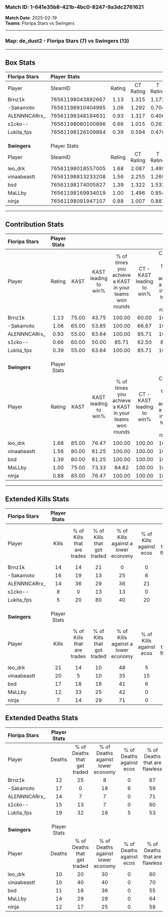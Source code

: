 ### Match ID: 1-641e35b8-421b-4bc0-8247-9a3dc2761621  
**Match Date**: 2025-02-19  
**Teams**: Floripa Stars vs Swingers  

---  

### **Map**: de_dust2 - Floripa Stars (7) vs Swingers (13)  
---  

## Box Stats  

| **Floripa Stars** | Player Stats      |        |           |          |       |       |       |         |        |      |     |
| :- | :- | :-: | :-: | :-: | :-: | :-: | :-: | :-: | :-: | :-: | :-: |
| Player            | SteamID           | Rating | CT Rating | T Rating | KAST  |  ADR  | Kills | Assists | Deaths | K/D  | HS% |
| Brnz1k            | 76561198043882667 |  1.13  |   1.315   |  1.172   | 75.00 | 69.0  |  14   |    2    |   12   | 1.17 | 64  |
| -Sakamoto         | 76561198910404995 |  1.06  |   1.292   |  0.704   | 65.00 | 83.1  |  16   |    3    |   17   | 0.94 | 56  |
| ALENNNCARrx_      | 76561198348184631 |  0.93  |   1.317   |  0.406   | 55.00 | 67.5  |  14   |    3    |   14   | 1.00 | 50  |
| s1cko--           | 76561198080100896 |  0.66  |   1.015   |  0.261   | 60.00 | 58.9  |   8   |    5    |   15   | 0.53 | 25  |
| Lukita_fps        | 76561198126109864 |  0.39  |   0.594   |  0.476   | 55.00 | 52.9  |   5   |    9    |   19   | 0.26 | 20  |
|                   |                   |        |           |          |       |       |       |         |        |      |     |
|                   |                   |        |           |          |       |       |       |         |        |      |     |
|                   |                   |        |           |          |       |       |       |         |        |      |     |
| **Swingers**      | Player Stats      |        |           |          |       |       |       |         |        |      |     |
| Player            | SteamID           | Rating | CT Rating | T Rating | KAST  |  ADR  | Kills | Assists | Deaths | K/D  | HS% |
| leo_drk           | 76561198018557005 |  1.68  |   2.087   |  1.499   | 85.00 | 104.8 |  21   |    4    |   10   | 2.10 | 71  |
| vinaabeastt       | 76561198813233208 |  1.56  |   2.255   |  1.269   | 80.00 | 91.6  |  20   |    4    |   10   | 2.00 | 70  |
| bsd               | 76561198174005827 |  1.39  |   1.322   |  1.532   | 80.00 | 85.0  |  17   |    7    |   11   | 1.55 | 11  |
| MaLLby            | 76561198169934019 |  1.00  |   1.496   |  0.854   | 75.00 | 69.1  |  12   |    5    |   14   | 0.86 | 41  |
| ninja             | 76561198091947107 |  0.88  |   1.007   |  0.887   | 85.00 | 53.8  |   7   |    8    |   12   | 0.58 | 28  |
---  

## Contribution Stats  

| **Floripa Stars** | Player Stats |       |                      |                                                        |                           |                                                             |                          |                                                            |
| :- | :-: | :-: | :-: | :-: | :-: | :-: | :-: | :-: |
| Player            |    Rating    | KAST  | KAST leading to win% | % of times you achieve a KAST in your teams won rounds | CT - KAST leading to win% | CT - % of times you achieve a KAST in your teams won rounds | T - KAST leading to win% | T - % of times you achieve a KAST in your teams won rounds |
| Brnz1k            |     1.13     | 75.00 |        43.75         |                         100.00                         |           60.00           |                           100.00                            |          16.67           |                           100.00                           |
| -Sakamoto         |     1.06     | 65.00 |        53.85         |                         100.00                         |           66.67           |                           100.00                            |          25.00           |                           100.00                           |
| ALENNNCARrx_      |     0.93     | 55.00 |        63.64         |                         100.00                         |           85.71           |                           100.00                            |          25.00           |                           100.00                           |
| s1cko--           |     0.66     | 60.00 |        50.00         |                         85.71                          |           62.50           |                            83.33                            |          25.00           |                           100.00                           |
| Lukita_fps        |     0.39     | 55.00 |        63.64         |                         100.00                         |           85.71           |                           100.00                            |          25.00           |                           100.00                           |
|                   |              |       |                      |                                                        |                           |                                                             |                          |                                                            |
|                   |              |       |                      |                                                        |                           |                                                             |                          |                                                            |
|                   |              |       |                      |                                                        |                           |                                                             |                          |                                                            |
| **Swingers**      | Player Stats |       |                      |                                                        |                           |                                                             |                          |                                                            |
| Player            |    Rating    | KAST  | KAST leading to win% | % of times you achieve a KAST in your teams won rounds | CT - KAST leading to win% | CT - % of times you achieve a KAST in your teams won rounds | T - KAST leading to win% | T - % of times you achieve a KAST in your teams won rounds |
| leo_drk           |     1.68     | 85.00 |        76.47         |                         100.00                         |          100.00           |                           100.00                            |          60.00           |                           100.00                           |
| vinaabeastt       |     1.56     | 80.00 |        81.25         |                         100.00                         |          100.00           |                           100.00                            |          66.67           |                           100.00                           |
| bsd               |     1.39     | 80.00 |        81.25         |                         100.00                         |          100.00           |                           100.00                            |          66.67           |                           100.00                           |
| MaLLby            |     1.00     | 75.00 |        73.33         |                         84.62                          |          100.00           |                           100.00                            |          50.00           |                           66.67                            |
| ninja             |     0.88     | 85.00 |        76.47         |                         100.00                         |          100.00           |                           100.00                            |          60.00           |                           100.00                           |
---  

## Extended Kills Stats  

| **Floripa Stars** | Player Stats |                            |                            |                                    |                         |                              |                                 |                                       |                    |           |
| :- | :-: | :-: | :-: | :-: | :-: | :-: | :-: | :-: | :-: | :-: |
| Player            |    Kills     | % of Kills that are trades | % of Kills that got traded | % of Kills against a lower economy | % of Kills against ecos | % of Kills that are flawless | % of Kills that are close duels | % of Kills that are assisted by flash | Pistol Round Kills | AWP Kills |
| Brnz1k            |      14      |             14             |             21             |                 0                  |            0            |              79              |                7                |                   7                   |         0          |     4     |
| -Sakamoto         |      16      |             19             |             13             |                 25                 |            6            |              50              |                6                |                   0                   |         0          |     4     |
| ALENNNCARrx_      |      14      |             36             |             29             |                 36                 |           21            |              71              |                0                |                   0                   |         4          |     2     |
| s1cko--           |      8       |             0              |             13             |                 13                 |            0            |              50              |               13                |                   0                   |         1          |     0     |
| Lukita_fps        |      5       |             20             |             80             |                 40                 |           20            |              60              |               40                |                   0                   |         0          |     0     |
|                   |              |                            |                            |                                    |                         |                              |                                 |                                       |                    |           |
|                   |              |                            |                            |                                    |                         |                              |                                 |                                       |                    |           |
|                   |              |                            |                            |                                    |                         |                              |                                 |                                       |                    |           |
| **Swingers**      | Player Stats |                            |                            |                                    |                         |                              |                                 |                                       |                    |           |
| Player            |    Kills     | % of Kills that are trades | % of Kills that got traded | % of Kills against a lower economy | % of Kills against ecos | % of Kills that are flawless | % of Kills that are close duels | % of Kills that are assisted by flash | Pistol Round Kills | AWP Kills |
| leo_drk           |      21      |             14             |             10             |                 48                 |            5            |              52              |                5                |                  10                   |         0          |     3     |
| vinaabeastt       |      20      |             5              |             10             |                 35                 |           15            |              75              |               10                |                  10                   |         1          |     1     |
| bsd               |      17      |             18             |             18             |                 41                 |            6            |              82              |                6                |                   0                   |         13         |     0     |
| MaLLby            |      12      |             33             |             25             |                 42                 |            0            |              33              |                8                |                   8                   |         0          |     0     |
| ninja             |      7       |             14             |             29             |                 71                 |            0            |              29              |               14                |                  14                   |         1          |     0     |
## Extended Deaths Stats  

| **Floripa Stars** | Player Stats |                             |                                   |                          |                               |                            |                           |               |
| :- | :-: | :-: | :-: | :-: | :-: | :-: | :-: | :-: |
| Player            |    Deaths    | % of Deaths that get traded | % of Deaths against lower economy | % of Deaths against ecos | % of Deaths that are flawless | % of Deaths that are close | % of Deaths while blinded | Deaths to AWP |
| Brnz1k            |      12      |             25              |                 8                 |            0             |              67               |             17             |             8             |       2       |
| -Sakamoto         |      17      |              0              |                18                 |            6             |              59               |             0              |             6             |       4       |
| ALENNNCARrx_      |      14      |              7              |                 7                 |            0             |              71               |             14             |             7             |       3       |
| s1cko--           |      15      |             13              |                 7                 |            0             |              60               |             7              |             7             |       2       |
| Lukita_fps        |      19      |             32              |                16                 |            5             |              53               |             5              |            11             |       4       |
|                   |              |                             |                                   |                          |                               |                            |                           |               |
|                   |              |                             |                                   |                          |                               |                            |                           |               |
|                   |              |                             |                                   |                          |                               |                            |                           |               |
| **Swingers**      | Player Stats |                             |                                   |                          |                               |                            |                           |               |
| Player            |    Deaths    | % of Deaths that get traded | % of Deaths against lower economy | % of Deaths against ecos | % of Deaths that are flawless | % of Deaths that are close | % of Deaths while blinded | Deaths to AWP |
| leo_drk           |      10      |             20              |                30                 |            0             |              60               |             0              |             0             |       0       |
| vinaabeastt       |      10      |             40              |                40                 |            0             |              70               |             10             |             0             |       1       |
| bsd               |      11      |             18              |                36                 |            0             |              55               |             9              |             9             |       1       |
| MaLLby            |      14      |             29              |                29                 |            0             |              64               |             7              |             0             |       1       |
| ninja             |      12      |             17              |                25                 |            0             |              58               |             17             |             0             |       2       |
